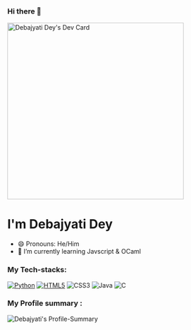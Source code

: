 ### Hi there 👋
<a href="https://app.daily.dev/debajyatidey"><img src="https://api.daily.dev/devcards/cb78df4a3daf499b957642ee8d5015bc.png?r=lkk" width="400" alt="Debajyati Dey's Dev Card"/></a>

# **I'm Debajyati Dey**
- 😄 Pronouns: He/Him
- 🌱 I’m currently learning Javscript & OCaml

### My Tech-stacks: 
[![Python](https://img.shields.io/badge/python-%233776AB.svg?&style=plastic&logo=python&logoColor=FFFF00)]()  [![HTML5](https://img.shields.io/badge/html5-%23239120.svg?&style=plastic&logo=html5&logoColor=white-Red)]() ![CSS3](https://img.shields.io/badge/css3-%231572B6.svg?style=plastic&logo=css3&logoColor=87CEEB) ![Java](https://img.shields.io/badge/java-%23ED8B00.svg?style=plastic&logo=java&logoColor=white) 
![C](https://img.shields.io/badge/c-%808080.svg?style=plastic&logo=c&logoColor=blue) <br> 

###  My Profile summary :
![Debajyati's Profile-Summary](https://profile-summary-for-github.com/user/Debajyati)
<!--
### My Stats : 
![Debajyati's GitHub stats](https://github-readme-stats.vercel.app/api?username=Debajyati&show_icons=true&theme=tokyonight)

[![Top Languages](https://github-readme-stats.vercel.app/api/top-langs/?username=Debajyati&langs_count=10&layout=compact)](https://github.com/Debajyati/Debajyati)
-->

<br>
<!--
**Debajyati/Debajyati** is a ✨ _special_ ✨ repository because its `README.md` (this file) appears on your GitHub profile.

Here are some ideas to get you started:

- 🔭 I’m currently working on ...

- 👯 I’m looking to collaborate on ...
- 🤔 I’m looking for help with ...
- 💬 Ask me about ...
- 📫 How to reach me: ...

- ⚡ Fun fact: ...
-->
